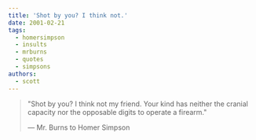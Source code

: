 ```yaml
---
title: 'Shot by you? I think not.'
date: 2001-02-21
tags:
  - homersimpson
  - insults
  - mrburns
  - quotes
  - simpsons
authors:
  - scott
---
```


> "Shot by you? I think not my friend. Your kind has neither the cranial capacity nor the opposable digits to operate a firearm."
>
> — Mr. Burns to Homer Simpson
